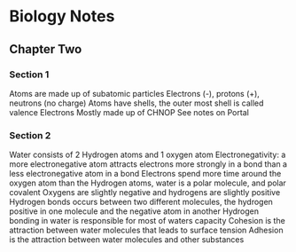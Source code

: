 # Biology Notes

## Chapter Two

### Section 1

Atoms are made up of subatomic particles Electrons (-), protons (+), neutrons (no charge) Atoms have shells, the outer most shell is called valence Electrons
Mostly made up of CHNOP
See notes on Portal

### Section 2

Water consists of 2 Hydrogen atoms and 1 oxygen atom
Electronegativity: a more electronegative atom attracts electrons more strongly in a bond than a less electronegative atom in a bond
Electrons spend more time around the oxygen atom than the Hydrogen atoms, water is a polar molecule, and polar covalent
Oxygens are slightly negative and hydrogens are slightly positive
Hydrogen bonds occurs between two different molecules, the hydrogen positive in one molecule and the negative atom in another
Hydrogen bonding in water is responsible for most of waters capacity
Cohesion is the attraction between water molecules that leads to surface tension
Adhesion is the attraction between water molecules and other substances
